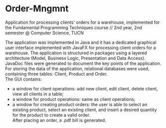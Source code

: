 # Order-Mngmnt
Application for processing clients' orders for a warehouse, implemented for the Fundamental Programming Techniques course // 2nd year, 2nd semester @ Computer Science, TUCN

The application was implemented in Java and it has a dedicated graphical user interface implemented with JavaFX for processing client orders for a warehouse. The application is structured in packages using a layered architecture (Model, Business Logic, Presentation and Data Access). <br>
JavaDoc files were generated to document the key points of the application. <br>
For storing the data of the application, relational databases were used, containing three tables: Client, Product and Order. <br>
The GUI contains: <br>
- a window for client operations: add new client, edit client, delete client, view all clients in a table; <br>
- a window for product operations: same as client operations; <br>
- a window for creating product orders: the user is able to select an existing product, select an existing client, and insert a desired quantity for the product to create a valid order. <br>
After placing an order, a .pdf bill is generated.

